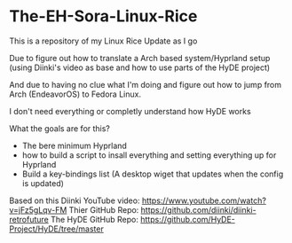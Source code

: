# The-EH-Sora-Linux-Rice
This is a repository of my Linux Rice
Update as I go

Due to figure out how to translate a Arch based system/Hyprland setup (using Diinki's video as base and how to use parts of the HyDE project)

And due to having no clue what I'm doing and figure out how to jump from Arch (EndeavorOS) to Fedora Linux.

I don't need everything or completly understand how HyDE works

What the goals are for this?
* The bere minimum Hyprland
* how to build a script to insall everything and setting everything up for Hyprland
* Build a key-bindings list (A desktop wiget that updates when the config is updated)

Based on this Diinki YouTube video: https://www.youtube.com/watch?v=jFz5gLqv-FM
Thier GitHub Repo: https://github.com/diinki/diinki-retrofuture
The HyDE GitHub Repo: https://github.com/HyDE-Project/HyDE/tree/master
